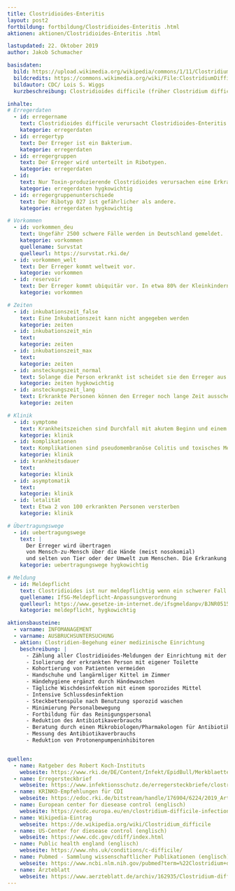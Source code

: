 ```yaml
---
title: Clostridioides-Enteritis
layout: post2
fortbildung: fortbildung/Clostridioides-Enteritis .html
aktionen: aktionen/Clostridioides-Enteritis .html

lastupdated: 22. Oktober 2019
author: Jakob Schumacher

basisdaten:
  bild: https://upload.wikimedia.org/wikipedia/commons/1/11/ClostridiumDifficile.jpg
  bildcredits: https://commons.wikimedia.org/wiki/File:ClostridiumDifficile.jpg
  bildautor: CDC/ Lois S. Wiggs
  kurzbeschreibung: Clostridioides difficile (früher Clostridium difficile) ist ein nosokomialer Erreger, der meist nach einer Antibiotikagabe auftritt. Die Meldungen erfolgen üblicherweise aus einem Krankenhaus.

inhalte:  
# Erregerdaten
  - id: erregername
    text: Clostridioides difficile verursacht Clostridioides-Enteritis
    kategorie: erregerdaten
  - id: erregertyp
    text: Der Erreger ist ein Bakterium.
    kategorie: erregerdaten
  - id: erregergruppen
    text: Der Erreger wird unterteilt in Ribotypen.
    kategorie: erregerdaten
  - id:
    text: Nur Toxin-produzierende Clostridioides verursachen eine Erkrankung
    kategorie: erregerdaten hygkowichtig
  - id: erregergruppenunterschiede
    text: Der Ribotyp 027 ist gefährlicher als andere.  
    kategorie: erregerdaten hygkowichtig

# Vorkommen
  - id: vorkommen_deu
    text: Ungefähr 2500 schwere Fälle werden in Deutschland gemeldet.
    kategorie: vorkommen
    quellename: Survstat
    quelleurl: https://survstat.rki.de/
  - id: vorkommen_welt
    text: Der Erreger kommt weltweit vor.
    kategorie: vorkommen
  - id: reservoir
    text: Der Erreger kommt ubiquitär vor. In etwa 80% der Kleinkindern und 5% der Erwachsenen tragen den Erreger im Darm.
    kategorie: vorkommen

# Zeiten
  - id: inkubationszeit_false
    text: Eine Inkubationszeit kann nicht angegeben werden
    kategorie: zeiten
  - id: inkubationszeit_min
    text:
    kategorie: zeiten
  - id: inkubationszeit_max
    text:
    kategorie: zeiten
  - id: ansteckungszeit_normal
    text: Solange die Person erkrankt ist scheidet sie den Erreger aus  (aus pragmatischen Gründen wird empfohlen die Isolierungsmaßnahmen 48h nach Ende der Symptome aufzuheben)
    kategorie: zeiten hygkowichtig
  - id: ansteckungszeit_lang
    text: Erkrankte Personen können den Erreger noch lange Zeit ausscheiden
    kategorie: zeiten

# Klinik
  - id: symptome
    text: Krankheitszeichen sind Durchfall mit akutem Beginn und einem  spezifischen fauligen Geruch.
    kategorie: klinik
  - id: komplikationen
    text: Komplikationen sind pseudomembranöse Colitis und toxisches Megacolon
    kategorie: klinik
  - id: krankheitsdauer
    text:
    kategorie: klinik
  - id: asymptomatik
    text:
    kategorie: klinik
  - id: letalität
    text: Etwa 2 von 100 erkrankten Personen versterben
    kategorie: klinik

# Übertragungswege
  - id: uebertragungswege
    text: |
      Der Erreger wird übertragen
      von Mensch-zu-Mensch über die Hände (meist nosokomial)
      und selten von Tier oder der Umwelt zum Menschen. Die Erkrankung tritt eigentlich nur auf, wenn zuvor Antibiotika gegeben wurden.
    kategorie: uebertragungswege hygkowichtig

# Meldung
  - id: Meldepflicht
    text: Clostridioides ist nur meldepflichtig wenn ein schwerer Fall auftritt. Ein schwerer Fall liegt vor wenn aufgrund der Erkrankung eine Aufnahme in ein Krankenhaus erfolgen musste, wenn die erkrankte Person aufgrund der Erkrankung auf eine Intensivstation verlegt werden musste, aufgrund der Erkrankung ein chirurgischer Eingriff erfolgen musste, die Erkrankung zum Tode beiträgt.
    quellename: IfSG-Meldepflicht-Anpassungsverordnung
    quelleurl: https://www.gesetze-im-internet.de/ifsgmeldanpv/BJNR051500016.html
    kategorie: meldepflicht, hygkowichtig   

aktionsbausteine:
  - varname: INFOMANAGEMENT
  - varname: AUSBRUCHSUNTERSUCHUNG
  - aktion: Clostridien-Begehung einer medizinische Einrichtung
    beschreibung: |
      - Zählung aller Clostridioides-Meldungen der Einrichtung mit der Frage nach einem Ausbruch
      - Isolierung der erkrankten Person mit eigener Toilette
      - Kohortierung von Patienten vermeiden
      - Handschuhe und langärmliger Kittel im Zimmer
      - Händehygiene ergänzt durch Händewaschen
      - Tägliche Wischdesinfektion mit einem sporozides Mittel
      - Intensive Schlussdesinfektion
      - Steckbettenspüle nach Benutzung sporozid waschen
      - Minimierung Personalbewegung
      - Fortbildung für das Reinigungspersonal
      - Reduktion des Antibiotikaverbrauchs
      - Beratung durch einen Mikrobiologen/Pharmakologen für Antibiotika
      - Messung des Antibiotikaverbrauchs
      - Reduktion von Protonenpumpeninhibitoren


quellen:
  - name: Ratgeber des Robert Koch-Instituts
    webseite: https://www.rki.de/DE/Content/Infekt/EpidBull/Merkblaetter/Ratgeber_Clostridium.html
  - name: Erregersteckbrief
    webseite: https://www.infektionsschutz.de/erregersteckbriefe/clostridium-difficile/
  - name: KRINKO-Empfehlungen für CDI
    webseite: https://edoc.rki.de/bitstream/handle/176904/6224/2019_Article_Hygienema%c3%9fnahmenBeiClostridioi.pdf
  - name: European center for diesease control (englisch)
    webseite: https://ecdc.europa.eu/en/clostridium-difficile-infections
  - name: Wikipedia-Eintrag
    webseite: https://de.wikipedia.org/wiki/Clostridium_difficile
  - name: US-Center for diesease control (englisch)
    webseite: https://www.cdc.gov/cdiff/index.html
  - name: Public health england (englisch)
    webseite: https://www.nhs.uk/conditions/c-difficile/
  - name: Pubmed - Sammlung wissenschaftlicher Publikationen (englisch)
    webseite: https://www.ncbi.nlm.nih.gov/pubmed?term=%22Clostridium+difficile%22%5BMesh%5D
  - name: Ärzteblatt
    webseite: https://www.aerzteblatt.de/archiv/162935/Clostridium-difficile-Infektion
---
```

